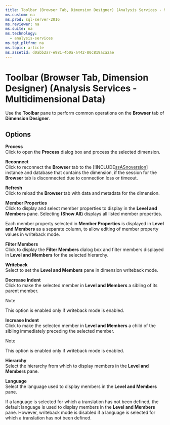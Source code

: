 ```yaml
---
title: Toolbar (Browser Tab, Dimension Designer) (Analysis Services - Multidimensional Data)
ms.custom: na
ms.prod: sql-server-2016
ms.reviewer: na
ms.suite: na
ms.technology: 
  - analysis-services
ms.tgt_pltfrm: na
ms.topic: article
ms.assetid: d0abb2a7-e981-4b0a-a442-80c819aca2ae
---
```

# Toolbar (Browser Tab, Dimension Designer) (Analysis Services - Multidimensional Data)
  Use the **Toolbar** pane to perform common operations on the **Browser** tab of **Dimension Designer**.  
  
## Options  
 **Process**  
 Click to open the **Process** dialog box and process the selected dimension.  
  
 **Reconnect**  
 Click to reconnect the **Browser** tab to the [!INCLUDE[ssASnoversion](../../Token\Other/ssASnoversion_md.md)] instance and database that contains the dimension, if the session for the **Browser** tab is disconnected due to connection loss or timeout.  
  
 **Refresh**  
 Click to reload the **Browser** tab with data and metadata for the dimension.  
  
 **Member Properties**  
 Click to display and select member properties to display in the **Level and Members** pane. Selecting **\(Show All\)** displays all listed member properties.  
  
 Each member property selected in **Member Properties** is displayed in **Level and Members** as a separate column, to allow editing of member property values in writeback mode.  
  
 **Filter Members**  
 Click to display the **Filter Members** dialog box and filter members displayed in **Level and Members** for the selected hierarchy.  
  
 **Writeback**  
 Select to set the **Level and Members** pane in dimension writeback mode.  
  
 **Decrease Indent**  
 Click to make the selected member in **Level and Members** a sibling of its parent member.  
  
> [!NOTE]  
>  This option is enabled only if writeback mode is enabled.  
  
 **Increase Indent**  
 Click to make the selected member in **Level and Members** a child of the sibling immediately preceding the selected member.  
  
> [!NOTE]  
>  This option is enabled only if writeback mode is enabled.  
  
 **Hierarchy**  
 Select the hierarchy from which to display members in the **Level and Members** pane.  
  
 **Language**  
 Select the language used to display members in the **Level and Members** pane.  
  
 If a language is selected for which a translation has not been defined, the default language is used to display members in the **Level and Members** pane. However, writeback mode is disabled if a language is selected for which a translation has not been defined.  
  
  